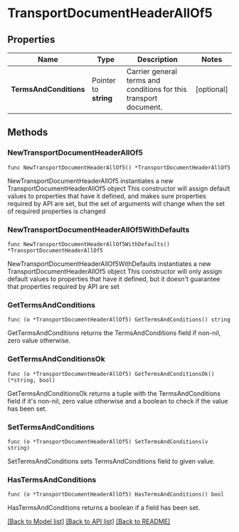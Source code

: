 # TransportDocumentHeaderAllOf5

## Properties

Name | Type | Description | Notes
------------ | ------------- | ------------- | -------------
**TermsAndConditions** | Pointer to **string** | Carrier general terms and conditions for this transport document. | [optional] 

## Methods

### NewTransportDocumentHeaderAllOf5

`func NewTransportDocumentHeaderAllOf5() *TransportDocumentHeaderAllOf5`

NewTransportDocumentHeaderAllOf5 instantiates a new TransportDocumentHeaderAllOf5 object
This constructor will assign default values to properties that have it defined,
and makes sure properties required by API are set, but the set of arguments
will change when the set of required properties is changed

### NewTransportDocumentHeaderAllOf5WithDefaults

`func NewTransportDocumentHeaderAllOf5WithDefaults() *TransportDocumentHeaderAllOf5`

NewTransportDocumentHeaderAllOf5WithDefaults instantiates a new TransportDocumentHeaderAllOf5 object
This constructor will only assign default values to properties that have it defined,
but it doesn't guarantee that properties required by API are set

### GetTermsAndConditions

`func (o *TransportDocumentHeaderAllOf5) GetTermsAndConditions() string`

GetTermsAndConditions returns the TermsAndConditions field if non-nil, zero value otherwise.

### GetTermsAndConditionsOk

`func (o *TransportDocumentHeaderAllOf5) GetTermsAndConditionsOk() (*string, bool)`

GetTermsAndConditionsOk returns a tuple with the TermsAndConditions field if it's non-nil, zero value otherwise
and a boolean to check if the value has been set.

### SetTermsAndConditions

`func (o *TransportDocumentHeaderAllOf5) SetTermsAndConditions(v string)`

SetTermsAndConditions sets TermsAndConditions field to given value.

### HasTermsAndConditions

`func (o *TransportDocumentHeaderAllOf5) HasTermsAndConditions() bool`

HasTermsAndConditions returns a boolean if a field has been set.


[[Back to Model list]](../README.md#documentation-for-models) [[Back to API list]](../README.md#documentation-for-api-endpoints) [[Back to README]](../README.md)


